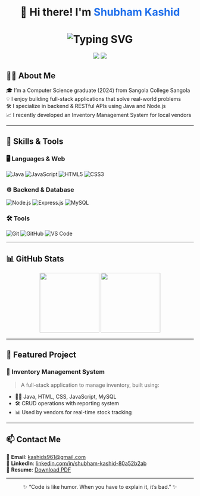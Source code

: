 <!-- Header Banner -->
<h1 align="center">
  👋 Hi there! I'm <span style="color:#1f6feb;">Shubham Kashid
</h1>

<h1 align="center">
  <img src="https://readme-typing-svg.herokuapp.com?font=Fira+Code&weight=500&size=24&duration=3000&pause=1000&color=F7DF1E&center=true&vCenter=true&width=500&lines=🚀+Java+Full+Stack+Developer;🌟+Welcome+to+my+GitHub+Profile!" alt="Typing SVG" />
</h1>


<p align="center">
  <a href="mailto:kashids961@gmail.com"><img src="https://img.shields.io/badge/email-kashids961@gmail.com-red?style=for-the-badge&logo=gmail"></a>
  <a href="https://linkedin.com/in/shubham-kashid-80a52b2ab"><img src="https://img.shields.io/badge/LinkedIn-Connect-blue?style=for-the-badge&logo=linkedin"></a>
</p>


## 🧑‍💻 About Me

🎓 I’m a Computer Science graduate (2024) from Sangola College Sangola 
💡 I enjoy building full-stack applications that solve real-world problems  
🛠️ I specialize in backend & RESTful APIs using Java and Node.js  
📈 I recently developed an Inventory Management System for local vendors

---

## 🚀 Skills & Tools

### 🖥️ Languages & Web

![Java](https://img.shields.io/badge/Java-007396?style=flat-square&logo=java&logoColor=white)
![JavaScript](https://img.shields.io/badge/JavaScript-F7DF1E?style=flat-square&logo=javascript&logoColor=black)
![HTML5](https://img.shields.io/badge/HTML5-E34F26?style=flat-square&logo=html5&logoColor=white)
![CSS3](https://img.shields.io/badge/CSS3-1572B6?style=flat-square&logo=css3&logoColor=white)

### ⚙️ Backend & Database

![Node.js](https://img.shields.io/badge/Node.js-339933?style=flat-square&logo=node.js&logoColor=white)
![Express.js](https://img.shields.io/badge/Express.js-000000?style=flat-square&logo=express&logoColor=white)
![MySQL](https://img.shields.io/badge/MySQL-005C84?style=flat-square&logo=mysql&logoColor=white)

### 🛠 Tools

![Git](https://img.shields.io/badge/Git-F05032?style=flat-square&logo=git&logoColor=white)
![GitHub](https://img.shields.io/badge/GitHub-181717?style=flat-square&logo=github&logoColor=white)
![VS Code](https://img.shields.io/badge/VS%20Code-007ACC?style=flat-square&logo=visual-studio-code&logoColor=white)

---

## 📊 GitHub Stats

<p align="center">
  <img src="https://github-readme-stats.vercel.app/api?username=kashidshubham143&show_icons=true&theme=react&count_private=true" height="160"/>
  <img src="https://github-readme-streak-stats.herokuapp.com?user=kashidshubham143&theme=react" height="160"/>
</p>

---

## 📂 Featured Project

### 🧾 Inventory Management System

> A full-stack application to manage inventory, built using:
- 👨‍💻 Java, HTML, CSS, JavaScript, MySQL
- 🛠 CRUD operations with reporting system
- 📊 Used by vendors for real-time stock tracking

---

## 📫 Contact Me

📧 **Email**: [kashids961@gmail.com](mailto:kashids961@gmail.com)  
🔗 **LinkedIn**: [linkedin.com/in/shubham-kashid-80a52b2ab](https://linkedin.com/in/shubham-kashid-80a52b2ab)  
📄 **Resume**: [Download PDF](ShubhamKashid.pdf)

---
<p align="center">
✨ “Code is like humor. When you have to explain it, it’s bad.” ✨
</p>
